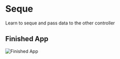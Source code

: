 # Seque
Learn to seque and pass data to the other controller 

## Finished App
![Finished App](https://media.giphy.com/media/l3diSMXs4ZbMTbU3e/giphy.gif)

